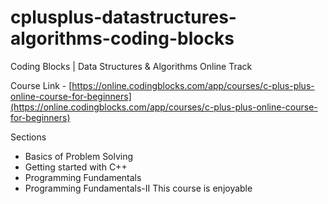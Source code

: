 # cplusplus-datastructures-algorithms-coding-blocks
Coding Blocks | Data Structures &amp; Algorithms Online Track

Course Link - [https://online.codingblocks.com/app/courses/c-plus-plus-online-course-for-beginners](https://online.codingblocks.com/app/courses/c-plus-plus-online-course-for-beginners)

Sections
- Basics of Problem Solving
- Getting started with C++
- Programming Fundamentals
- Programming Fundamentals-II
This course is enjoyable


